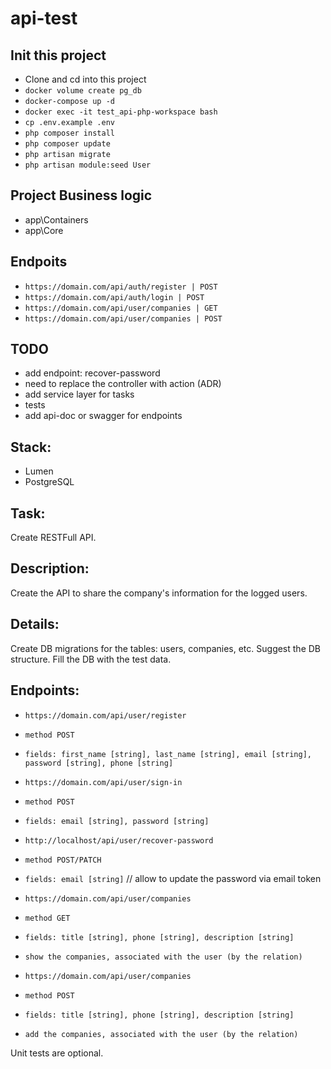 # api-test

## Init this project

- Clone and cd into this project
- ```docker volume create pg_db```
- ```docker-compose up -d```
- ```docker exec -it test_api-php-workspace bash```
- ```cp .env.example .env```
- ```php composer install```
- ```php composer update```
- ```php artisan migrate```
- ```php artisan module:seed User```

## Project Business logic
- app\Containers
- app\Core

## Endpoits
- ```https://domain.com/api/auth/register | POST ```
- ```https://domain.com/api/auth/login | POST ```
- ```https://domain.com/api/user/companies | GET ```
- ```https://domain.com/api/user/companies | POST ```

## TODO
- add endpoint: recover-password
- need to replace the controller with action (ADR)
- add service layer for tasks
- tests
- add api-doc or swagger for endpoints

## Stack:
- Lumen
- PostgreSQL

## Task:
Create RESTFull API.

## Description:
Create the API to share the company's information for the logged users.

## Details:

Create DB migrations for the tables: users, companies, etc.
Suggest the DB structure. Fill the DB with the test data.

## Endpoints:
- ```https://domain.com/api/user/register```
- ```method POST```
- ```fields: first_name [string], last_name [string], email [string], password [string], phone [string]```

- ```https://domain.com/api/user/sign-in```
- ```method POST```
- ```fields: email [string], password [string]```

- ```http://localhost/api/user/recover-password```
- ```method POST/PATCH```
- ```fields: email [string]``` // allow to update the password via email token

- ```https://domain.com/api/user/companies``` 
- ```method GET```
- ```fields: title [string], phone [string], description [string]```
- ```show the companies, associated with the user (by the relation)```

- ```https://domain.com/api/user/companies```
- ```method POST```
- ```fields: title [string], phone [string], description [string]```
- ```add the companies, associated with the user (by the relation)```

Unit tests are optional.